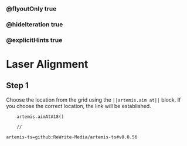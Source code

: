### @flyoutOnly true
### @hideIteration true
### @explicitHints true

# Laser Alignment

## Step 1
Choose the location from the grid using the ``||artemis.aim at||`` block. If you choose the correct location, the link will be established.

```ghost
    artemis.aimAtA18()
```
```template
    //
```

```package
artemis-ts=github:ReWrite-Media/artemis-ts#v0.0.56
```